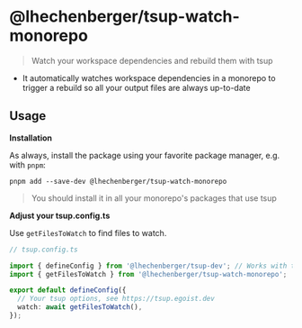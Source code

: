 <!-- @replace heading -->

# @lhechenberger/tsup-watch-monorepo

> Watch your workspace dependencies and rebuild them with tsup

<!-- /@replace heading -->

- It automatically watches workspace dependencies in a monorepo to trigger a rebuild so all your output files are always up-to-date

## Usage

**Installation**

As always, install the package using your favorite package manager, e.g. with `pnpm`:

```shell
pnpm add --save-dev @lhechenberger/tsup-watch-monorepo
```

> You should install it in all your monorepo's packages that use tsup

**Adjust your tsup.config.ts**

Use `getFilesToWatch` to find files to watch.

```typescript
// tsup.config.ts

import { defineConfig } from '@lhechenberger/tsup-dev'; // Works with tsup as well
import { getFilesToWatch } from '@lhechenberger/tsup-watch-monorepo';

export default defineConfig({
  // Your tsup options, see https://tsup.egoist.dev
  watch: await getFilesToWatch(),
});
```
